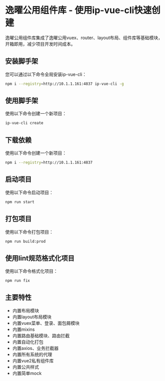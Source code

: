 # 逸曜公用组件库 - 使用ip-vue-cli快速创建

逸曜公用组件库集成了逸曜公用vuex、router、layout布局、组件库等基础模块，开箱即用，减少项目开发时间成本。

## 安装脚手架

您可以通过以下命令全局安装ip-vue-cli：

```bash
npm i --registry=http://10.1.1.161:4837 ip-vue-cli -g
```

## 使用脚手架
使用以下命令创建一个新项目：

```bash
ip-vue-cli create
```

## 下载依赖
使用以下命令创建一个新项目：

```bash
npm i --registry=http://10.1.1.161:4837
```

## 启动项目
使用以下命令启动项目：

```bash
npm run start
```

## 打包项目
使用以下命令打包项目：

```bash
npm run build:prod
```

## 使用lint规范格式化项目
使用以下命令格式化项目：

```bash
npm run fix
```

## 主要特性
- 内置布局模块
- 内置layout布局模块
- 内置vuex菜单、登录、面包屑模块
- 内置mixins
- 内置路由基础模块、路由拦截
- 内置自动化打包
- 内置axios、业务拦截器
- 内置所有系统的代理
- 内置vue2私有组件库
- 内置公共样式
- 内置简单mock
